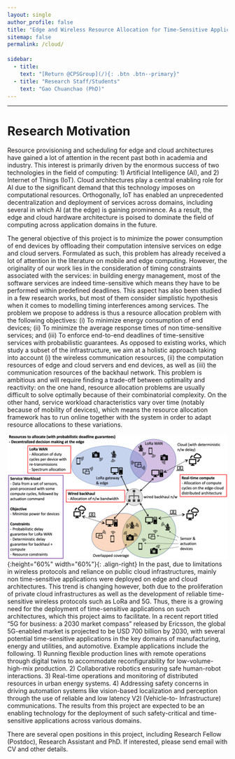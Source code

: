```yaml
---
layout: single
author_profile: false
title: "Edge and Wireless Resource Allocation for Time-Sensitive Applications"
sitemap: false
permalink: /cloud/

sidebar:
  - title:
    text: "[Return @CPSGroup](/){: .btn .btn--primary}"
  - title: "Research Staff/Students"
    text: "Gao Chuanchao (PhD)"
---
```


******

# Research Motivation

Resource provisioning and scheduling for edge and cloud architectures have gained a lot of attention in the recent past both in academia and industry. This interest is primarily driven by the enormous success of two technologies in the field of computing: 1) Artificial Intelligence (AI), and 2) Internet of Things (IoT). Cloud architectures play a central enabling role for AI due to the significant demand that this technology imposes on computational resources. Orthogonally, IoT has enabled an unprecedented decentralization and deployment of services across domains, including several in which AI (at the edge) is gaining prominence. As a result, the edge and cloud hardware architecture is poised to dominate the field of computing across application domains in the future.

The general objective of this project is to minimize the power consumption of end devices by offloading their computation intensive services on edge and cloud servers. Formulated as such, this problem has already received a lot of attention in the literature on mobile and edge computing. However, the originality of our work lies in the consideration of timing constraints associated with the services: in building energy management, most of the software services are indeed time-sensitive which means they have to be performed within predefined deadlines. This aspect has also been studied in a few research works, but most of them consider simplistic hypothesis when it comes to modelling timing interferences among services. The problem we propose to address is thus a resource allocation problem with the following objectives: (i) To minimize energy consumption of end devices; (ii) To minimize the average response times of non time-sensitive services; and (iii) To enforce end-to-end deadlines of time-sensitive services with probabilistic guarantees. As opposed to existing works, which study a subset of the infrastructure, we aim at a holistic approach taking into account (i) the wireless communication resources, (ii) the computation resources of edge and cloud servers and end devices, as well as (iii) the communication resources of the backhaul network. This problem is ambitious and will require finding a trade-off between optimality and reactivity: on the one hand, resource allocation problems are usually difficult to solve optimally because of their combinatorial complexity. On the other hand, service workload characteristics vary over time (notably because of mobility of devices), which means the resource allocation framework has to run online together with the system in order to adapt resource allocations to these variations.

![image-right](/_pages/assets/cloud/architecture.png){:height="60%" width="60%"}{: .align-right}
In the past, due to limitations in wireless protocols and reliance on public cloud infrastructures, mainly non time-sensitive applications were deployed on edge and cloud architectures. This trend is changing however, both due to the proliferation of private cloud infrastructures as well as the development of reliable time-sensitive wireless protocols such as LoRa and 5G. Thus, there is a growing need for the deployment of time-sensitive applications on such architectures, which this project aims to facilitate. In a recent report titled “5G for business: a 2030 market compass” released by Ericsson, the global 5G-enabled market is projected to be USD 700 billion by 2030, with several potential time-sensitive applications in the key domains of manufacturing, energy and utilities, and automotive. Example applications include the following. 1) Running flexible production lines with remote operations through digital twins to accommodate reconfigurability for low-volume-high-mix production. 2) Collaborative robotics ensuring safe human-robot interactions. 3) Real-time operations and monitoring of distributed resources in urban energy systems. 4) Addressing safety concerns in driving automation systems like vision-based localization and perception through the use of reliable and low latency V2I (Vehicle-to- Infrastructure) communications. The results from this project are expected to be an enabling technology for the deployment of such safety-critical and time-sensitive applications across various domains.

There are several open positions in this project, including Research Fellow (Postdoc), Research Assistant and PhD. If interested, please send email with CV and other details. 